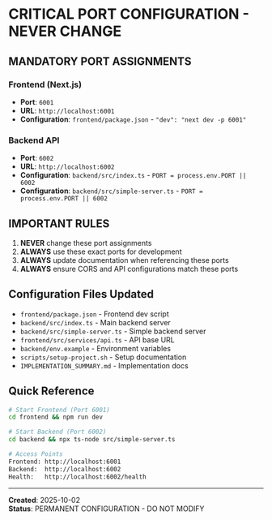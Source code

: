 # CRITICAL PORT CONFIGURATION - NEVER CHANGE

## **MANDATORY PORT ASSIGNMENTS**

### **Frontend (Next.js)**
- **Port**: `6001`
- **URL**: `http://localhost:6001`
- **Configuration**: `frontend/package.json` - `"dev": "next dev -p 6001"`

### **Backend API**
- **Port**: `6002`
- **URL**: `http://localhost:6002`
- **Configuration**: `backend/src/index.ts` - `PORT = process.env.PORT || 6002`
- **Configuration**: `backend/src/simple-server.ts` - `PORT = process.env.PORT || 6002`

## **IMPORTANT RULES**

1. **NEVER** change these port assignments
2. **ALWAYS** use these exact ports for development
3. **ALWAYS** update documentation when referencing these ports
4. **ALWAYS** ensure CORS and API configurations match these ports

## **Configuration Files Updated**

- `frontend/package.json` - Frontend dev script
- `backend/src/index.ts` - Main backend server
- `backend/src/simple-server.ts` - Simple backend server
- `frontend/src/services/api.ts` - API base URL
- `backend/env.example` - Environment variables
- `scripts/setup-project.sh` - Setup documentation
- `IMPLEMENTATION_SUMMARY.md` - Implementation docs

## **Quick Reference**

```bash
# Start Frontend (Port 6001)
cd frontend && npm run dev

# Start Backend (Port 6002)
cd backend && npx ts-node src/simple-server.ts

# Access Points
Frontend: http://localhost:6001
Backend:  http://localhost:6002
Health:   http://localhost:6002/health
```

---
**Created**: 2025-10-02  
**Status**: PERMANENT CONFIGURATION - DO NOT MODIFY
